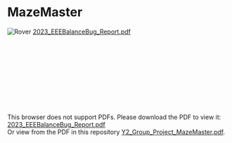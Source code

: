 # MazeMaster
![Rover](MazeMaster_Rover.jpg)
[2023_EEEBalanceBug_Report.pdf](https://github.com/alvi-codes/MazeMaster/files/12157247/2023_EEEBalanceBug_Report.pdf)

<object data="https://github.com/alvi-codes/MazeMaster/files/12157247/2023_EEEBalanceBug_Report.pdf" type="application/pdf" width="700px" height="700px">
    <embed src="https://github.com/alvi-codes/MazeMaster/files/12157247/2023_EEEBalanceBug_Report.pdf">
        <p>This browser does not support PDFs. Please download the PDF to view it: <a href="https://github.com/alvi-codes/MazeMaster/files/12157247/2023_EEEBalanceBug_Report.pdf">2023_EEEBalanceBug_Report.pdf</a>
        <br>Or view from the PDF in this repository <a href="Y2_Group_Project_MazeMaster.pdf">Y2_Group_Project_MazeMaster.pdf</a>.</p>
    </embed>
</object>
